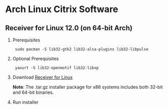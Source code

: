 # Arch Linux Citrix Software

##  Receiver for Linux 12.0 (on 64-bit Arch)
1. Prerequisites

		sudo pacman -S lib32-gtk2 lib32-alsa-plugins lib32-libpulse

2. Optional Prerequisites

		yaourt -S lib32-openmotif lib32-libxp

3. Download [Receiver for Linux](http://receiver.citrix.com/)

	**Note**: The .tar.gz installer package for x86 systems includes both 32-bit and 64-bit binaries.

4. Run installer
